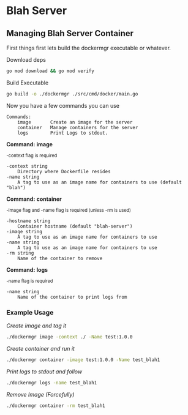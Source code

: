 # Blah Server


## Managing Blah Server Container

First things first lets build the dockermgr executable or whatever.

Download deps
```bash
go mod download && go mod verify
```

Build Executable
```bash
go build -o ./dockermgr ./src/cmd/docker/main.go
```

Now you have a few commands you can use

```
Commands:
    image       Create an image for the server
    container   Manage containers for the server
    logs        Print Logs to stdout.
```

**Command:** **image**


<small>-context flag is required</small>

```
-context string
    Directory where Dockerfile resides
-name string
    A tag to use as an image name for containers to use (default "blah")
```
**Command:** **container**

<small>-image flag and -name flag is required (unless -rm is used)</small>
```
-hostname string
    Container hostname (default "blah-server")
-image string
    A tag to use as an image name for containers to use
-name string
    A tag to use as an image name for containers to use
-rm string
    Name of the container to remove
```

**Command:** **logs**

<small>-name flag is required</small>

```
-name string
    Name of the container to print logs from
```

### Example Usage

*Create image and tag it*
```bash
./dockermgr image -context ./ -Name test:1.0.0
```

*Create container and run it*
```bash
./dockermgr container -image test:1.0.0 -Name test_blah1
```

*Print logs to stdout and follow*
```bash
./dockermgr logs -name test_blah1
```

*Remove Image (Forcefully)*

```bash
./dockermgr container -rm test_blah1

```